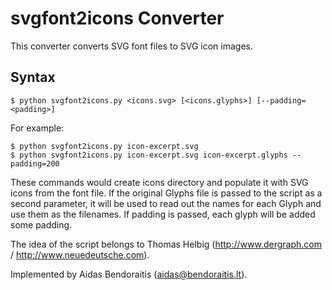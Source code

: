 # svgfont2icons Converter #

This converter converts SVG font files to SVG icon images.

## Syntax ##

    $ python svgfont2icons.py <icons.svg> [<icons.glyphs>] [--padding=<padding>]

For example:

    $ python svgfont2icons.py icon-excerpt.svg
    $ python svgfont2icons.py icon-excerpt.svg icon-excerpt.glyphs --padding=200

These commands would create icons directory and populate it with SVG icons from the font file.
If the original Glyphs file is passed to the script as a second parameter,
it will be used to read out the names for each Glyph and use them as the filenames.
If padding is passed, each glyph will be added some padding.

The idea of the script belongs to Thomas Helbig (http://www.dergraph.com / http://www.neuedeutsche.com).

Implemented by Aidas Bendoraitis (aidas@bendoraitis.lt).